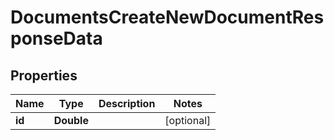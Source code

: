 

# DocumentsCreateNewDocumentResponseData


## Properties

| Name | Type | Description | Notes |
|------------ | ------------- | ------------- | -------------|
|**id** | **Double** |  |  [optional] |



